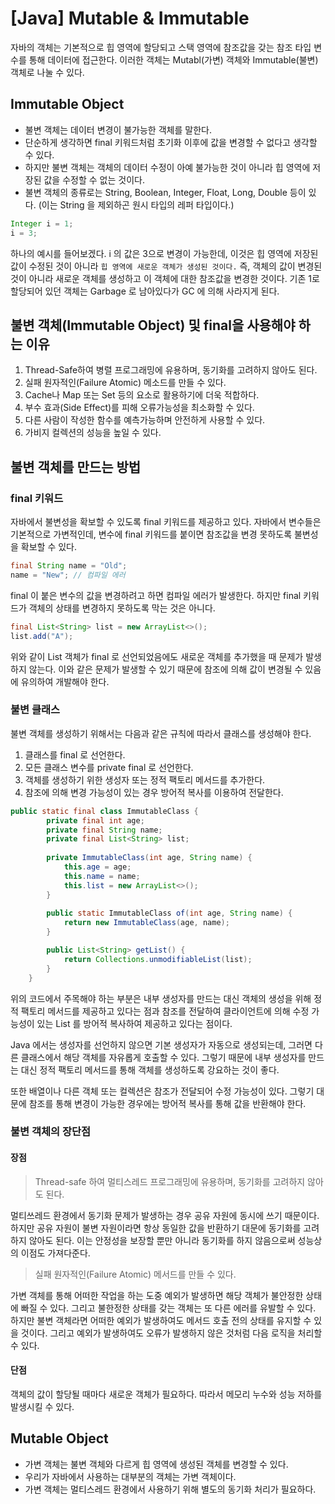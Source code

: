 # [Java] Mutable & Immutable

자바의 객체는 기본적으로 힙 영역에 할당되고 스택 영역에 참조값을 갖는 참조 타입 변수를 통해 데이터에 접근한다. 이러한 객체는 Mutabl(가변) 객체와 Immutable(불변) 객체로 나눌 수 있다.

## Immutable Object
- 불변 객체는 데이터 변경이 불가능한 객체를 말한다. 
- 단순하게 생각하면 final 키워드처럼 초기화 이후에 값을 변경할 수 없다고 생각할 수 있다.
- 하지만 불변 객체는 객체의 데이터 수정이 아예 불가능한 것이 아니라 힙 영역에 저장된 값을 수정할 수 없는 것이다.
- 불변 객체의 종류로는 String, Boolean, Integer, Float, Long, Double 등이 있다.
(이는 String 을 제외하곤 원시 타입의 레퍼 타입이다.)

```java
Integer i = 1;
i = 3;
```
하나의 예시를 들어보겠다. i 의 값은 3으로 변경이 가능한데, 이것은 힙 영역에 저장된 값이 수정된 것이 아니라 `힙 영역에 새로운 객체가 생성된 것이다.`
즉, 객체의 값이 변경된 것이 아니라 새로운 객체를 생성하고 이 객체에 대한 참조값을 변경한 것이다. 
기존 1로 할당되어 있던 객체는 Garbage 로 남아있다가 GC 에 의해 사라지게 된다.

## 불변 객체(Immutable Object) 및 final을 사용해야 하는 이유

1. Thread-Safe하여 병렬 프로그래밍에 유용하며, 동기화를 고려하지 않아도 된다.
2. 실패 원자적인(Failure Atomic) 메소드를 만들 수 있다.
3. Cache나 Map 또는 Set 등의 요소로 활용하기에 더욱 적합하다.
4. 부수 효과(Side Effect)를 피해 오류가능성을 최소화할 수 있다.
5. 다른 사람이 작성한 함수를 예측가능하며 안전하게 사용할 수 있다.
6. 가비지 컬렉션의 성능을 높일 수 있다.

## 불변 객체를 만드는 방법

### final 키워드

자바에서 불변성을 확보할 수 있도록 final 키워드를 제공하고 있다. 자바에서 변수들은 기본적으로 가변적인데, 변수에 final 키워드를 붙이면 참조값을 변경 못하도록 불변성을 확보할 수 있다.

```java
final String name = "Old";
name = "New"; // 컴파일 에러
```

final 이 붙은 변수의 값을 변경하려고 하면 컴파일 에러가 발생한다. 하지만 final 키워드가 객체의 상태를 변경하지 못하도록 막는 것은 아니다.

```java
final List<String> list = new ArrayList<>();
list.add("A");
```

위와 같이 List 객체가 final 로 선언되었음에도 새로운 객체를 추가했을 때 문제가 발생하지 않는다. 이와 같은 문제가 발생할 수 있기 때문에 참조에 의해 값이 변경될 수 있음에 유의하여 개발해야 한다.

### 불변 클래스

불변 객체를 생성하기 위해서는 다음과 같은 규칙에 따라서 클래스를 생성해야 한다.
1. 클래스를 final 로 선언한다.
2. 모든 클래스 변수를 private final 로 선언한다.
3. 객체를 생성하기 위한 생성자 또는 정적 팩토리 메서드를 추가한다.
4. 참조에 의해 변경 가능성이 있는 경우 방어적 복사를 이용하여 전달한다.

```java
public static final class ImmutableClass {
        private final int age;
        private final String name;
        private final List<String> list;
        
        private ImmutableClass(int age, String name) {
            this.age = age;
            this.name = name;
            this.list = new ArrayList<>();
        }
        
        public static ImmutableClass of(int age, String name) {
            return new ImmutableClass(age, name);
        }

        public List<String> getList() {
            return Collections.unmodifiableList(list);
        }
    }
```

위의 코드에서 주목해야 하는 부분은 내부 생성자를 만드는 대신 객체의 생성을 위해 정적 팩토리 메서드를 제공하고 있다는 점과 참조를 전달하여 클라이언트에 의해 수정 가능성이 있는 List 를 방어적 복사하여 제공하고 있다는 점이다.

Java 에서는 생성자를 선언하지 않으면 기본 생성자가 자동으로 생성되는데, 그러면 다른 클래스에서 해당 객체를 자유롭게 호출할 수 있다. 그렇기 때문에 내부 생성자를 만드는 대신 정적 팩토리 메서드를 통해 객체를 생성하도록 강요하는 것이 좋다.

또한 배열이나 다른 객체 또는 컬렉션은 참조가 전달되어 수정 가능성이 있다. 그렇기 대문에 참조를 통해 변경이 가능한 경우에는 방어적 복사를 통해 값을 반환해야 한다.

### 불변 객체의 장단점

#### 장점

> Thread-safe 하여 멀티스레드 프로그래밍에 유용하며, 동기화를 고려하지 않아도 된다.

멀티쓰레드 환경에서 동기화 문제가 발생하는 경우 공유 자원에 동시에 쓰기 때문이다. 하지만 공유 자원이 불변 자원이라면 항상 동일한 값을 반환하기 대문에 동기화를 고려하지 않아도 된다. 이는 안정성을 보장할 뿐만 아니라 동기화를 하지 않음으로써 성능상의 이점도 가져다준다.

> 실패 원자적인(Failure Atomic) 메서드를 만들 수 있다.

가변 객체를 통해 어떠한 작업을 하는 도중 예외가 발생하면 해당 객체가 불안정한 상태에 빠질 수 있다. 그리고 불한정한 상태를 갖는 객체는 또 다른 에러를 유발할 수 있다. 하지만 불변 객체라면 어떠한 예외가 발생하여도 메서드 호출 전의 상태를 유지할 수 있을 것이다. 그리고 예외가 발생하여도 오류가 발생하지 않은 것처럼 다음 로직을 처리할 수 있다.

#### 단점

객체의 값이 할당될 때마다 새로운 객체가 필요하다. 따라서 메모리 누수와 성능 저하를 발생시킬 수 있다.

## Mutable Object
- 가변 객체는 불변 객체와 다르게 힙 영역에 생성된 객체를 변경할 수 있다. 
- 우리가 자바에서 사용하는 대부분의 객체는 가변 객체이다. 
- 가변 객체는 멀티스레드 환경에서 사용하기 위해 별도의 동기화 처리가 필요하다.